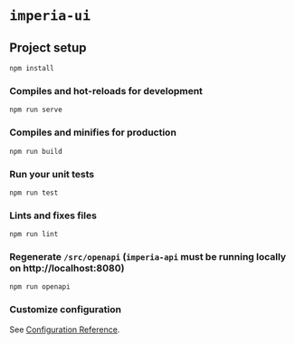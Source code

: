 # `imperia-ui`

## Project setup
```
npm install
```

### Compiles and hot-reloads for development
```
npm run serve
```

### Compiles and minifies for production
```
npm run build
```

### Run your unit tests
```
npm run test
```

### Lints and fixes files
```
npm run lint
```

### Regenerate `/src/openapi` (`imperia-api` must be running locally on http://localhost:8080)
```
npm run openapi
```

### Customize configuration
See [Configuration Reference](https://cli.vuejs.org/config/).
